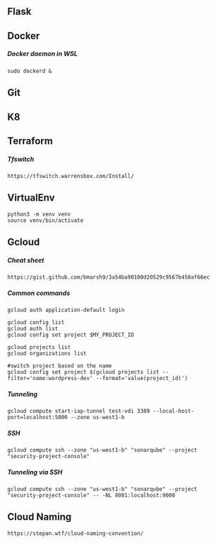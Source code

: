 ## Flask

## Docker

##### Docker daemon in WSL
```
sudo dockerd &
```

## Git

## K8

## Terraform

##### Tfswitch
```
https://tfswitch.warrensbox.com/Install/
```

## VirtualEnv
```
python3 -m venv venv
source venv/bin/activate
```

## Gcloud

##### Cheat sheet
```
https://gist.github.com/bmarsh9/3a54ba90100d20529c9567b450af66ec
```
##### Common commands
```
gcloud auth application-default login

gcloud config list
gcloud auth list
gcloud config set project $MY_PROJECT_ID

gcloud projects list
gcloud organizations list

#switch project based on the name
gcloud config set project $(gcloud projects list --filter='name:wordpress-dev' --format='value(project_id)')
```

##### Tunneling
```
gcloud compute start-iap-tunnel test-vdi 3389 --local-host-port=localhost:5000 --zone us-west1-b
```

##### SSH
```
gcloud compute ssh --zone "us-west1-b" "sonarqube" --project "security-project-console"
```

##### Tunneling via SSH
```
gcloud compute ssh --zone "us-west1-b" "sonarqube" --project "security-project-console" -- -NL 8081:localhost:9000
```

## Cloud Naming
```
https://stepan.wtf/cloud-naming-convention/
```



